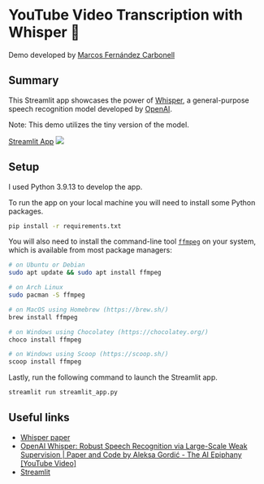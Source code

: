 # YouTube Video Transcription with Whisper 🤫
Demo developed by [Marcos Fernández Carbonell](https://www.linkedin.com/in/marferca/?locale=en_US)

## Summary
This Streamlit app showcases the power of [Whisper](https://github.com/openai/whisper), a general-purpose speech recognition model developed by [OpenAI](https://openai.com/).

Note: This demo utilizes the tiny version of the model.

[Streamlit App](https://marferca-yt-whisper-demo-streamlit-app-luptcq.streamlitapp.com/)
<img src="media/streamlit_app.gif" />

## Setup
I used Python 3.9.13 to develop the app.

To run the app on your local machine you will need to install some Python packages. 
```bash
pip install -r requirements.txt
```

You will also need to install the command-line tool [`ffmpeg`](https://ffmpeg.org/) on your system, which is available from most package managers:

```bash
# on Ubuntu or Debian
sudo apt update && sudo apt install ffmpeg

# on Arch Linux
sudo pacman -S ffmpeg

# on MacOS using Homebrew (https://brew.sh/)
brew install ffmpeg

# on Windows using Chocolatey (https://chocolatey.org/)
choco install ffmpeg

# on Windows using Scoop (https://scoop.sh/)
scoop install ffmpeg
```

Lastly, run the following command to launch the Streamlit app.
```bash
streamlit run streamlit_app.py
```

## Useful links
* [Whisper paper](https://cdn.openai.com/papers/whisper.pdf)
* [OpenAI Whisper: Robust Speech Recognition via Large-Scale Weak Supervision | Paper and Code by Aleksa Gordić - The AI Epiphany [YouTube Video]](https://www.youtube.com/watch?v=AwJf8aQfChE)
* [Streamlit](https://streamlit.io/)
